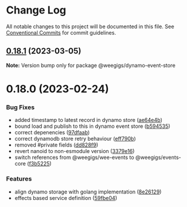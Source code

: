# Change Log

All notable changes to this project will be documented in this file.
See [Conventional Commits](https://conventionalcommits.org) for commit guidelines.

## [0.18.1](https://github.com/weegigs/wee-events/compare/v0.18.0...v0.18.1) (2023-03-05)

**Note:** Version bump only for package @weegigs/dynamo-event-store

# 0.18.0 (2023-02-24)

### Bug Fixes

- added timestamp to latest record in dynamo store ([ae64e4b](https://github.com/weegigs/wee-events/commit/ae64e4b34171e3a7ea4f73dfd393491ab9e80abc))
- bound load and publish to this in dynamo event store ([b594535](https://github.com/weegigs/wee-events/commit/b594535a17cad1567c8e5966725185d68cc880e1))
- correct depenencies ([97dfaab](https://github.com/weegigs/wee-events/commit/97dfaab70f4863b71b190f6be68bc75e72618803))
- correct dynamodb store retry behaviour ([eff790b](https://github.com/weegigs/wee-events/commit/eff790bcb582dbed39b358d2596b7c465e09d334))
- removed #private fields ([dd828f9](https://github.com/weegigs/wee-events/commit/dd828f92771d11b63e2bf30184146d8dace00fff))
- revert nanoid to non-esmodule version ([3379e16](https://github.com/weegigs/wee-events/commit/3379e1631db6525a01f282fd3281947a6eedb02b))
- switch references from @weegigs/wee-events to @weegigs/events-core ([f3b5225](https://github.com/weegigs/wee-events/commit/f3b522550cc0f7f11a967893d6be61c716e08d4e))

### Features

- align dynamo storage with golang implementation ([8e26129](https://github.com/weegigs/wee-events/commit/8e26129f757771653ea94301106ff1ef5e19cc7f))
- effects based service definition ([59fbe04](https://github.com/weegigs/wee-events/commit/59fbe0433839f220f5f9cc5aa43d0dc78e7c0c19))
